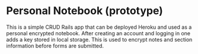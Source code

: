 # Personal Notebook (prototype)

This is a simple CRUD Rails app that can be deployed Heroku and used as a
personal encrypted notebook. After creating an account and logging in one adds
a key stored in local storage. This is used to encrypt notes and section
information before forms are submitted.
